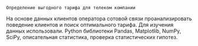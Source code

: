 	Определение выгодного тарифа для телеком компании
На основе данных клиентов оператора сотовой связи проанализировать поведение клиентов и поиск оптимального тарифа.
Для изучения данных использовали. Python библиотеки Pandas, Matplotlib, NumPy, SciPy, описательная статистика, проверка статистических гипотез.